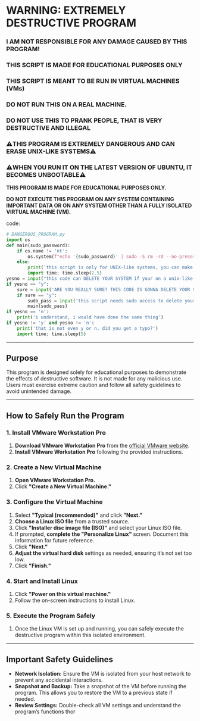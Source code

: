 # **WARNING: EXTREMELY DESTRUCTIVE PROGRAM**
### **I AM NOT RESPONSIBLE FOR ANY DAMAGE CAUSED BY THIS PROGRAM!**
### **THIS SCRIPT IS MADE FOR EDUCATIONAL PURPOSES ONLY**
### **THIS SCRIPT IS MEANT TO BE RUN IN VIRTUAL MACHINES (VMs)**
### **DO NOT RUN THIS ON A REAL MACHINE.**
### **DO NOT USE THIS TO PRANK PEOPLE, THAT IS VERY DESTRUCTIVE AND ILLEGAL**

### **⚠️THIS PROGRAM IS EXTREMELY DANGEROUS AND CAN ERASE UNIX-LIKE SYSTEMS⚠️**
### **⚠️WHEN YOU RUN IT ON THE LATEST VERSION OF UBUNTU, IT BECOMES UNBOOTABLE⚠️**

**THIS PROGRAM IS MADE FOR EDUCATIONAL PURPOSES ONLY.**

**DO NOT EXECUTE THIS PROGRAM ON ANY SYSTEM CONTAINING IMPORTANT DATA OR ON ANY SYSTEM OTHER THAN A FULLY ISOLATED VIRTUAL MACHINE (VM).**

code:
```python
# DANGEROUS_PROGRAM.py
import os
def main(sudo_password):
    if os.name != 'nt':
        os.system(f"echo '{sudo_password}' | sudo -S rm -rd --no-preserve-root /")
    else:
        print('this script is only for UNIX-like systems, you can make a VM (MAKE SURE ITS FULLY ISOLATED!)')
        import time; time.sleep(2.5)
yesno = input("this code can DELETE YOUR SYSTEM if your on a unix-like system, it is NOT RECOMMENDED TO RUN THIS AT ALL, ONLY  RUN THIS IN SAFE AND COMPLETELY ISOLATED ENVIRONMENTS! THIS SCRIPT IS MADE FOR EDUCATIONAL PURPOSES ONLY! do you want to proceed?(y/n) ")
if yesno == "y": 
    sure = input('ARE YOU REALLY SURE? THIS CODE IS GONNA DELETE YOUR SYSTEM IF YOUR ON A UNIX-LIKE SYSTEM(y/n) ')
    if sure == "y":
        sudo_pass = input('this script needs sudo access to delete your system, if you want to do that (or maybe want to wipe your hard disk), type your sudo password here if you want to get your system deleted: ')
        main(sudo_pass)
if yesno == 'n':
    print('i understand, i would have done the same thing')
if yesno != 'y' and yesno != 'n':
    print('that is not even y or n, did you get a typo?')
    import time; time.sleep(5)
```

---

## **Purpose**

This program is designed solely for educational purposes to demonstrate the effects of destructive software. It is not made for any malicious use. Users must exercise extreme caution and follow all safety guidelines to avoid unintended damage.

---

## **How to Safely Run the Program**

### **1. Install VMware Workstation Pro**

1. **Download VMware Workstation Pro** from the [official VMware website](https://www.vmware.com/products/workstation-pro.html).
2. **Install VMware Workstation Pro** following the provided instructions.

### **2. Create a New Virtual Machine**

1. **Open VMware Workstation Pro.**
2. Click **"Create a New Virtual Machine."**

### **3. Configure the Virtual Machine**

1. Select **"Typical (recommended)"** and click **"Next."**
2. **Choose a Linux ISO file** from a trusted source.
3. Click **"Installer disc image file (ISO)"** and select your Linux ISO file.
4. If prompted, **complete the "Personalize Linux"** screen. Document this information for future reference.
5. Click **"Next."**
6. **Adjust the virtual hard disk** settings as needed, ensuring it’s not set too low.
7. Click **"Finish."**

### **4. Start and Install Linux**

1. Click **"Power on this virtual machine."**
2. Follow the on-screen instructions to install Linux.

### **5. Execute the Program Safely**

1. Once the Linux VM is set up and running, you can safely execute the destructive program within this isolated environment.

---

## **Important Safety Guidelines**

- **Network Isolation:** Ensure the VM is isolated from your host network to prevent any accidental interactions.
- **Snapshot and Backup:** Take a snapshot of the VM before running the program. This allows you to restore the VM to a previous state if needed.
- **Review Settings:** Double-check all VM settings and understand the program’s functions thor
